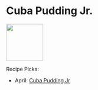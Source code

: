 # Cuba Pudding Jr.

<img src="http://api.adorable.io/avatars/100/cubapud%40flavor.magazine" height="100" width="100" />

Recipe Picks:

- April: [Cuba Pudding Jr](../recipe/apr/cuba-pudding-jr-apr.md)
